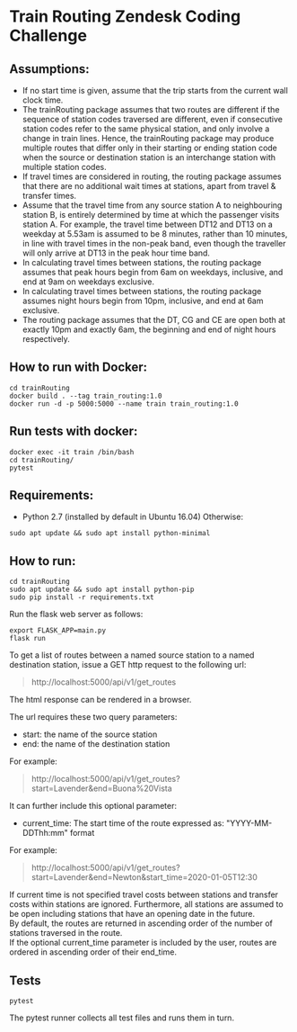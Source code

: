 # Train Routing Zendesk Coding Challenge 

## Assumptions:

* If no start time is given, assume that the trip starts from the current wall clock time.
* The trainRouting package assumes that two routes are different if the sequence of station codes traversed are different, 
even if consecutive station codes refer to the same physical station, and only involve a change in train lines.
Hence, the trainRouting package may produce multiple routes that differ only in their starting or ending station code when the source or destination station is an interchange station 
with multiple station codes.
* If travel times are considered in routing, the routing package assumes that there are no additional wait times at stations, apart from travel & transfer times.
* Assume that the travel time from any source station A to neighbouring station B, is entirely determined by time at which the passenger visits station A.
For example, the travel time between DT12 and DT13 on a weekday at 5.53am is assumed to be 8 minutes, rather than 10 minutes, 
in line with travel times in the non-peak band, even though the traveller will only arrive at DT13 in the peak hour time band.
* In calculating travel times between stations, the routing package assumes that peak hours begin from 6am on weekdays, inclusive, and end at 9am on weekdays exclusive.
* In calculating travel times between stations, the routing package assumes night hours begin from 10pm, inclusive, and end at 6am exclusive.
* The routing package assumes that the DT, CG and CE are open both at exactly 10pm and exactly 6am, the beginning and end of night hours respectively.


## How to run with Docker:

```
cd trainRouting
docker build . --tag train_routing:1.0  
docker run -d -p 5000:5000 --name train train_routing:1.0
```
## Run tests with docker:

```
docker exec -it train /bin/bash
cd trainRouting/
pytest
```

## Requirements:
* Python 2.7 (installed by default in Ubuntu 16.04) Otherwise:
```
sudo apt update && sudo apt install python-minimal
```

## How to run:

```
cd trainRouting
sudo apt update && sudo apt install python-pip
sudo pip install -r requirements.txt
```
Run the flask web server as follows:
```
export FLASK_APP=main.py
flask run
``` 
To get a list of routes between a named source station to a named destination station, issue a GET http request to the following url:

> http://localhost:5000/api/v1/get_routes

The html response can be rendered in a browser. 

The url requires these two query parameters: 

* start: the name of the source station 
* end: the name of the destination station

For example:

> http://localhost:5000/api/v1/get_routes?start=Lavender&end=Buona%20Vista

It can further include this optional parameter:
* current_time: The start time of the route expressed as: "YYYY-MM-DDThh:mm" format

For example:

> http://localhost:5000/api/v1/get_routes?start=Lavender&end=Newton&start_time=2020-01-05T12:30

If current time is not specified travel costs between stations and transfer costs within stations are ignored. Furthermore,
all stations are assumed to be open including stations that have an opening date in the future.\
By default, the routes are returned in ascending order of the number of stations traversed in the route.\
If the optional current_time parameter is included by the user, routes are ordered in ascending order of their end_time.

## Tests
```
pytest
```
The pytest runner collects all test files and runs them in turn.

   